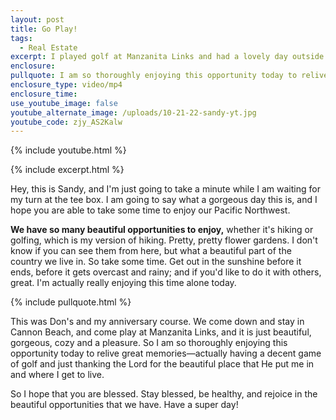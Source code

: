 ```yaml
---
layout: post
title: Go Play!
tags:
  - Real Estate
excerpt: I played golf at Manzanita Links and had a lovely day outside.
enclosure:
pullquote: I am so thoroughly enjoying this opportunity today to relive great memories.
enclosure_type: video/mp4
enclosure_time:
use_youtube_image: false
youtube_alternate_image: /uploads/10-21-22-sandy-yt.jpg
youtube_code: zjy_AS2Kalw
---
```

{% include youtube.html %}

{% include excerpt.html %}

Hey, this is Sandy, and I'm just going to take a minute while I am waiting for my turn at the tee box. I am going to say what a gorgeous day this is, and I hope you are able to take some time to enjoy our Pacific Northwest.&nbsp;

**We have so many beautiful opportunities to enjoy,** whether it's hiking or golfing, which is my version of hiking. Pretty, pretty flower gardens. I don't know if you can see them from here, but what a beautiful part of the country we live in. So take some time. Get out in the sunshine before it ends, before it gets overcast and rainy; and if you'd like to do it with others, great. I'm actually really enjoying this time alone today.

{% include pullquote.html %}

This was Don's and my anniversary course. We come down and stay in Cannon Beach, and come play at Manzanita Links, and it is just beautiful, gorgeous, cozy and a pleasure. So I am so thoroughly enjoying this opportunity today to relive great memories—actually having a decent game of golf and just thanking the Lord for the beautiful place that He put me in and where I get to live.

So I hope that you are blessed. Stay blessed, be healthy, and rejoice in the beautiful opportunities that we have. Have a super day\!